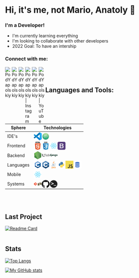 <!-- https://www.youtube.com/watch?v=ECuqb5Tv9qI -->
<!-- [<img align="left" alt="" width="26px" src="" />]() -->

# Hi, it's me, not Mario, Anatoly 👋

### I'm a Developer!

- I'm currently learning everything
- I'm looking to collaborate with other developers
- 2022 Goal: To have an intership

### Connect with me:

[<img align="left" style="fill: red;" alt="PodYapolskiy" width="22px" src="https://cdn.jsdelivr.net/npm/simple-icons@3.13.0/icons/gmail.svg" />][gmail]
[<img align="left" alt="PodYapolskiy" width="22px" src="https://cdn.jsdelivr.net/npm/simple-icons@3.13.0/icons/vk.svg" />][vk]
[<img align="left" alt="PodYapolskiy" width="22px" src="https://cdn.jsdelivr.net/npm/simple-icons@3.13.0/icons/telegram.svg" />][telegram]
[<img align="left" alt="PodYapolskiy | Instagram" width="22px" src="https://cdn.jsdelivr.net/npm/simple-icons@v3/icons/instagram.svg" />][instagram]
[<img align="left" alt="PodYapolskiy" width="22px" src="https://cdn.jsdelivr.net/npm/simple-icons@3.13.0/icons/facebook.svg" />][facebook]
[<img align="left" alt="PodYapolskiy | YouTube" width="22px" src="https://cdn.jsdelivr.net/npm/simple-icons@v3/icons/youtube.svg" />][youtube]

<br />
<br />

## Languages and Tools:

| Sphere    |                                                                                                                                                                                                                                                                                                                                                                                                                                                                                                                                                                                                           Technologies                                                                                                                                                                                                                                                                                                                                                                                                                                                                                                                                                                                                           |
| --------- | :------------------------------------------------------------------------------------------------------------------------------------------------------------------------------------------------------------------------------------------------------------------------------------------------------------------------------------------------------------------------------------------------------------------------------------------------------------------------------------------------------------------------------------------------------------------------------------------------------------------------------------------------------------------------------------------------------------------------------------------------------------------------------------------------------------------------------------------------------------------------------------------------------------------------------------------------------------------------------------------------------------------------------------------------------------------------------------------------------------------------------------------------------------------------------------------------------------------------------: |
| IDE's     |                                                                                                                                                                                                                                                                                                                                                                                 [<img align="left" alt="Visual Studio Code" width="26px" src="https://raw.githubusercontent.com/github/explore/80688e429a7d4ef2fca1e82350fe8e3517d3494d/topics/visual-studio-code/visual-studio-code.png" />](https://github.com/topics/visual-studio-code) [<img align="left" alt="Atom" width="26px" src="https://raw.githubusercontent.com/github/explore/80688e429a7d4ef2fca1e82350fe8e3517d3494d/topics/atom/atom.png" />](https://github.com/topics/atom)                                                                                                                                                                                                                                                                                                                                                                                  |
| Frontend  |                                                                                                                                                                                              [<img align="left" alt="HTML5" width="26px" src="https://raw.githubusercontent.com/github/explore/80688e429a7d4ef2fca1e82350fe8e3517d3494d/topics/html/html.png" />](https://github.com/topics/html) [<img align="left" alt="CSS3" width="26px" src="https://raw.githubusercontent.com/github/explore/80688e429a7d4ef2fca1e82350fe8e3517d3494d/topics/css/css.png" />](https://github.com/topics/css) [<img align="left" alt="React" width="26px" src="https://raw.githubusercontent.com/github/explore/80688e429a7d4ef2fca1e82350fe8e3517d3494d/topics/react/react.png" />](https://github.com/topics/react) [<img align="left" alt="Bootstrap" width="26px" src="https://raw.githubusercontent.com/github/explore/80688e429a7d4ef2fca1e82350fe8e3517d3494d/topics/bootstrap/bootstrap.png" />](https://github.com/topics/bootstrap)                                                                                                                                                                                               |
| Backend   |                                                                                                                                                                                                                                                                                                 [<img align="left" alt="Node.js" width="26px" src="https://raw.githubusercontent.com/github/explore/80688e429a7d4ef2fca1e82350fe8e3517d3494d/topics/nodejs/nodejs.png" />](https://github.com/topics/nodejs) [<img align="left" alt="Flask" width="26px" src="https://raw.githubusercontent.com/github/explore/80688e429a7d4ef2fca1e82350fe8e3517d3494d/topics/flask/flask.png" />](https://github.com/topics/flask) [<img align="left" alt="Django" width="26px" src="https://raw.githubusercontent.com/github/explore/7456fdff59816d37ef383a6c8f32a26ff7332db2/topics/django/django.png" />](https://github.com/topics/django)                                                                                                                                                                                                                                                                                                 |
| Languages | [<img align="left" alt="C" width="26px" src="https://raw.githubusercontent.com/github/explore/f3e22f0dca2be955676bc70d6214b95b13354ee8/topics/c/c.png" />](https://github.com/topics/c) [<img align="left" alt="C++" width="26px" src="https://raw.githubusercontent.com/github/explore/180320cffc25f4ed1bbdfd33d4db3a66eeeeb358/topics/cpp/cpp.png" />](https://github.com/topics/cpp) [<img align="left" alt="C" width="26px" src="https://raw.githubusercontent.com/github/explore/5b3600551e122a3277c2c5368af2ad5725ffa9a1/topics/java/java.png" />](https://github.com/topics/java) [<img align="left" alt="Python" width="26px" src="https://raw.githubusercontent.com/github/explore/80688e429a7d4ef2fca1e82350fe8e3517d3494d/topics/python/python.png" />](https://github.com/topics/python) [<img align="left" alt="JavaScript" width="26px" src="https://raw.githubusercontent.com/github/explore/80688e429a7d4ef2fca1e82350fe8e3517d3494d/topics/javascript/javascript.png" />](https://github.com/topics/javascript) [<img align="left" alt="SQL" width="26px" src="https://raw.githubusercontent.com/github/explore/80688e429a7d4ef2fca1e82350fe8e3517d3494d/topics/sql/sql.png" />](https://github.com/topics/sql) |
| Mobile    |                                                                                                                                                                                                                                                                                                                                                                                                                                                                                               [<img align="left" alt="React Native" width="26px" src="https://raw.githubusercontent.com/github/explore/80688e429a7d4ef2fca1e82350fe8e3517d3494d/topics/react-native/react-native.png" />](https://github.com/topics/react-native)                                                                                                                                                                                                                                                                                                                                                                                                                                                                                                |
| Systems   |                                                                                                                                                                                                                                                                                                 [<img align="left" alt="Git" width="26px" src="https://raw.githubusercontent.com/github/explore/80688e429a7d4ef2fca1e82350fe8e3517d3494d/topics/git/git.png" />](https://github.com/topics/git) [<img align="left" alt="GitHub" width="26px" src="https://raw.githubusercontent.com/github/explore/78df643247d429f6cc873026c0622819ad797942/topics/github/github.png" />](https://github.com/topics/github) [<img align="left" alt="Terminal" width="26px" src="https://raw.githubusercontent.com/github/explore/80688e429a7d4ef2fca1e82350fe8e3517d3494d/topics/terminal/terminal.png" />](https://github.com/topics/terminal)                                                                                                                                                                                                                                                                                                  |

<!-- ##### IDE's

[<img align="left" alt="Visual Studio Code" width="26px" src="https://raw.githubusercontent.com/github/explore/80688e429a7d4ef2fca1e82350fe8e3517d3494d/topics/visual-studio-code/visual-studio-code.png" />](https://github.com/topics/visual-studio-code)
[<img align="left" alt="Atom" width="26px" src="https://raw.githubusercontent.com/github/explore/80688e429a7d4ef2fca1e82350fe8e3517d3494d/topics/atom/atom.png" />](https://github.com/topics/atom)

<br />

##### Frontend

[<img align="left" alt="HTML5" width="26px" src="https://raw.githubusercontent.com/github/explore/80688e429a7d4ef2fca1e82350fe8e3517d3494d/topics/html/html.png" />](https://github.com/topics/html)
[<img align="left" alt="CSS3" width="26px" src="https://raw.githubusercontent.com/github/explore/80688e429a7d4ef2fca1e82350fe8e3517d3494d/topics/css/css.png" />](https://github.com/topics/css)
[<img align="left" alt="React" width="26px" src="https://raw.githubusercontent.com/github/explore/80688e429a7d4ef2fca1e82350fe8e3517d3494d/topics/react/react.png" />](https://github.com/topics/react)
[<img align="left" alt="Bootstrap" width="26px" src="https://raw.githubusercontent.com/github/explore/80688e429a7d4ef2fca1e82350fe8e3517d3494d/topics/bootstrap/bootstrap.png" />](https://github.com/topics/bootstrap)

<br />

##### Backend

[<img align="left" alt="Node.js" width="26px" src="https://raw.githubusercontent.com/github/explore/80688e429a7d4ef2fca1e82350fe8e3517d3494d/topics/nodejs/nodejs.png" />](https://github.com/topics/nodejs)
[<img align="left" alt="Flask" width="26px" src="https://raw.githubusercontent.com/github/explore/80688e429a7d4ef2fca1e82350fe8e3517d3494d/topics/flask/flask.png" />](https://github.com/topics/flask)
[<img align="left" alt="Django" width="26px" src="https://raw.githubusercontent.com/github/explore/7456fdff59816d37ef383a6c8f32a26ff7332db2/topics/django/django.png" />](https://github.com/topics/django)

<br />

##### Programming Languages

[<img align="left" alt="C" width="26px" src="https://raw.githubusercontent.com/github/explore/f3e22f0dca2be955676bc70d6214b95b13354ee8/topics/c/c.png" />](https://github.com/topics/c)
[<img align="left" alt="C++" width="26px" src="https://raw.githubusercontent.com/github/explore/180320cffc25f4ed1bbdfd33d4db3a66eeeeb358/topics/cpp/cpp.png" />](https://github.com/topics/cpp)
[<img align="left" alt="Python" width="26px" src="https://raw.githubusercontent.com/github/explore/80688e429a7d4ef2fca1e82350fe8e3517d3494d/topics/python/python.png" />](https://github.com/topics/python)
[<img align="left" alt="JavaScript" width="26px" src="https://raw.githubusercontent.com/github/explore/80688e429a7d4ef2fca1e82350fe8e3517d3494d/topics/javascript/javascript.png" />](https://github.com/topics/javascript)
[<img align="left" alt="SQL" width="26px" src="https://raw.githubusercontent.com/github/explore/80688e429a7d4ef2fca1e82350fe8e3517d3494d/topics/sql/sql.png" />](https://github.com/topics/sql)

<br />

##### Mobile Development

[<img align="left" alt="React Native" width="26px" src="https://raw.githubusercontent.com/github/explore/80688e429a7d4ef2fca1e82350fe8e3517d3494d/topics/react-native/react-native.png" />](https://github.com/topics/react-native)

<br />

##### Systems

[<img align="left" alt="Git" width="26px" src="https://raw.githubusercontent.com/github/explore/80688e429a7d4ef2fca1e82350fe8e3517d3494d/topics/git/git.png" />](https://github.com/topics/git)
[<img align="left" alt="GitHub" width="26px" src="https://raw.githubusercontent.com/github/explore/78df643247d429f6cc873026c0622819ad797942/topics/github/github.png" />](https://github.com/topics/github)
[<img align="left" alt="Terminal" width="26px" src="https://raw.githubusercontent.com/github/explore/80688e429a7d4ef2fca1e82350fe8e3517d3494d/topics/terminal/terminal.png" />](https://github.com/topics/terminal) -->

<br />
<br />

## Last Project

[![Readme Card](https://github-readme-stats.vercel.app/api/pin/?username=podyapolskiy&repo=predicting-drawn-digits&show_owner=1)](https://github.com/PodYapolskiy/predicting-drawn-digits)
<br />
<br />

## Stats

[![Top Langs](https://github-readme-stats.vercel.app/api/top-langs/?username=podyapolskiy&langs_count=10)](https://github.com/podyapolskiy/github-readme-stats)

[![My GitHub stats](https://github-readme-stats.vercel.app/api?username=podyapolskiy&count_private=true&show_icons=true&custom_title=Stats)](https://github.com/podyapolskiy/github-readme-stats)

[gmail]: mailto:podyapolskiyaa@gmail.com
[vk]: https://vk.com/podyapolskiyaa
[telegram]: https://t.me/podyapolskiyaa
[instagram]: https://www.instagram.com/podyapolskiyaa
[facebook]: https://www.facebook.com/podyapolskiyaa
[youtube]: https://www.youtube.com/channel/UC9UFdQCh5zIYtPRVh--s2RQ
